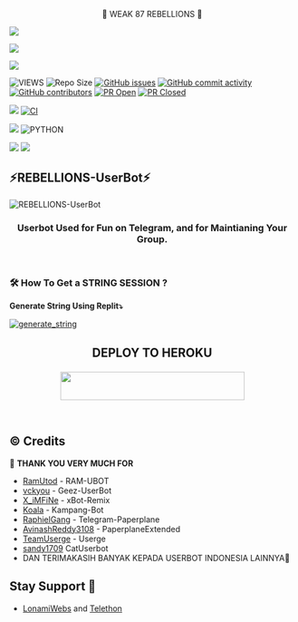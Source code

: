 <p align="center"> 🚀 WEAK 87 REBELLIONS 🚀</p>
<p align="left">
  <a href="https://github.com/yud023/REBELLIONS-UserBot/fork"><img src="https://img.shields.io/github/forks/yud023/REBELLIONS-UserBot?label=Fork&style=social"></a>
  </p>
<p align="left">
  <a href="https://github.com/yud023/REBELLIONS-UserBot"><img src="https://img.shields.io/github/stars/yud023/REBELLIONS-UserBot?style=social"></a>
  </p>
<p align="left">
  <a href="https://github.com/yud023/REBELLIONS-UserBot/blob/yud023-UserBot/LICENSE"><img src="https://img.shields.io/github/license/yud023/REBELLIONS-UserBot?&style=social&logo=github">
  </a></p>

![VIEWS](https://komarev.com/ghpvc/?username=yud023)
![Repo Size](https://img.shields.io/github/repo-size/yud023/REBELLIONS-UserBot?&style=plastic&logo=github)
[![GitHub issues](https://img.shields.io/github/issues/yud023/REBELLIONS-UserBot?&style=plastic&logo=github)](https://github.com/yud023/REBELLIONS-UserBot/issues)
[![GitHub commit activity](https://img.shields.io/github/commit-activity/m/yud023/REBELLIONS-UserBot?&style=plastic&logo=github)](https://github.com/yud023/REBELLIONS-UserBot/graphs/commit-activity)
[![GitHub contributors](https://img.shields.io/github/contributors/yud023/REBELLIONS-UserBot?&style=plastic&logo=github)](https://GitHub.com/yud023/REBELLIONS-UserBot/graphs/contributors/)
[![PR Open](https://img.shields.io/github/issues-pr/yud023/REBELLIONS-UserBot?&style=plastic&logo=github)](https://github.com/yud023/REBELLIONS-UserBot/pulls)
[![PR Closed](https://img.shields.io/github/issues-pr-closed/yud023/REBELLIONS-UserBot?&style=plastic&logo=github)](https://github.com/yud023/REBELLIONS-UserBot/pulls?q=is:closed)
<p align="justify">
<a href="https://github.com/yud023/REBELLIONS-UserBot/commits/REBELLIONS-UserBot"><img src="https://img.shields.io/github/last-commit/yud023/REBELLIONS-UserBot?color=ff69b4&logo=github&logoColor=ff69b4&style=for-the-badge" /></a>
<a href="https://github.com/yud023/REBELLIONS-UserBot/actions/workflows/main.yml"><img src="https://img.shields.io/github/workflow/status/yud023/REBELLIONS-UserBot/CI/REBELLIONS-UserBot?style=for-the-badge&logo=github-actions&logoColor=aqua" alt="CI" /></a>
</p>
<p align="justify">
<a href="https://pypi.org/project/Telethon/"><img src="https://img.shields.io/pypi/v/telethon?color=important&label=telethon&logo=python&logoColor=brightgreen&style=for-the-badge" /></a>
<img alt="PYTHON" src="https://img.shields.io/badge/PYTHON-v3.9.4-white?style=for-the-badge&logo=appveyor"/>
</p>
<p align="left">
</p>
<a href="https://t.me/merapatsabi"><img src="https://img.shields.io/badge/Join-Group1%20Support-blue.svg?style=for-the-badge&logo=Telegram"></a>
<a href="https://t.me/sokinlurr"><img src="https://img.shields.io/badge/Join-Group2%20Support-blue.svg?style=for-the-badge&logo=Telegram"></a>

## ⚡REBELLIONS-UserBot⚡
![REBELLIONS-UserBot](https://telegra.ph/file/b48876a98e0d972d4ae0f.jpg)

<h3 align="center">Userbot Used for Fun on Telegram, and for Maintianing Your Group.</h3>
<p align="center">&nbsp;</p>


### 🛠️ How To Get a STRING SESSION ?

**Generate String Using Replit⤵️**

<a href="https://replit.com/@adudin/Dudin-String-Session#main.py"><img src="https://img.shields.io/badge/run-string__session.py-magenta?style=for-the-badge&logo=repl.it" alt="generate_string" /></a>

## <p align="center">DEPLOY TO HEROKU</p>

<p align="center"><a href="https://heroku.com/deploy?template=https://github.com/yud023/REBELLIONS-UserBot/tree/REBELLIONS-UserBot"> <img src="https://img.shields.io/badge/Deploy%20To%20Heroku-gray?style=flat&logo=heroku" width="325" height="50.100" /></a></p>

<br>
</p>

## © Credits 

 🙏 **THANK YOU VERY MUCH FOR**

*   [RamUtod](https://github.com/ramadhani892/RAM-UBOT) - RAM-UBOT
*   [vckyou](https://github.com/vckyou/Geez-UserBot) - Geez-UserBot
*   [X_iMFiNe](https://github.com/ximfine/xBot-Remix) - xBot-Remix
*   [Koala](https://github.com/ManusiaRakitan/Kampang-Bot) - Kampang-Bot
*   [RaphielGang](https://github.com/RaphielGang) - Telegram-Paperplane
*   [AvinashReddy3108](https://github.com/AvinashReddy3108) - PaperplaneExtended
*   [TeamUserge](https://github.com/UsergeTeam/Userge) - Userge
*   [sandy1709](https://github.com/sandy1709/catuserbot) CatUserbot
*   DAN TERIMAKASIH BANYAK KEPADA USERBOT INDONESIA LAINNYA🙏


## Stay Support 🚀
*   [LonamiWebs](https://github.com/LonamiWebs/) and [Telethon](https://github.com/LonamiWebs/Telethon)
